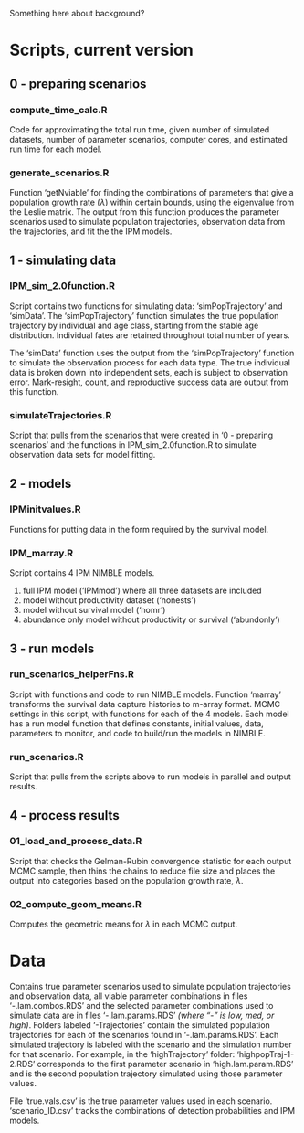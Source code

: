 
<!-- README.md is generated from README.Rmd. Please edit that file -->

Something here about background?

# Scripts, current version

## 0 - preparing scenarios

### compute\_time\_calc.R

Code for approximating the total run time, given number of simulated
datasets, number of parameter scenarios, computer cores, and estimated
run time for each model.

### generate\_scenarios.R

Function ‘getNviable’ for finding the combinations of parameters that
give a population growth rate (*λ*) within certain bounds, using the
eigenvalue from the Leslie matrix. The output from this function
produces the parameter scenarios used to simulate population
trajectories, observation data from the trajectories, and fit the the
IPM models.

## 1 - simulating data

### IPM\_sim\_2.0function.R

Script contains two functions for simulating data: ‘simPopTrajectory’
and ‘simData’. The ‘simPopTrajectory’ function simulates the true
population trajectory by individual and age class, starting from the
stable age distribution. Individual fates are retained throughout total
number of years.

The ‘simData’ function uses the output from the ‘simPopTrajectory’
function to simulate the observation process for each data type. The
true individual data is broken down into independent sets, each is
subject to observation error. Mark-resight, count, and reproductive
success data are output from this function.

### simulateTrajectories.R

Script that pulls from the scenarios that were created in ‘0 - preparing
scenarios’ and the functions in IPM\_sim\_2.0function.R to simulate
observation data sets for model fitting.

## 2 - models

### IPMinitvalues.R

Functions for putting data in the form required by the survival model.

### IPM\_marray.R

Script contains 4 IPM NIMBLE models.

1.  full IPM model (‘IPMmod’) where all three datasets are included
2.  model without productivity dataset (‘nonests’)
3.  model without survival model (‘nomr’)
4.  abundance only model without productivity or survival (‘abundonly’)

## 3 - run models

### run\_scenarios\_helperFns.R

Script with functions and code to run NIMBLE models. Function ‘marray’
transforms the survival data capture histories to m-array format. MCMC
settings in this script, with functions for each of the 4 models. Each
model has a run model function that defines constants, initial values,
data, parameters to monitor, and code to build/run the models in NIMBLE.

### run\_scenarios.R

Script that pulls from the scripts above to run models in parallel and
output results.

## 4 - process results

### 01\_load\_and\_process\_data.R

Script that checks the Gelman-Rubin convergence statistic for each
output MCMC sample, then thins the chains to reduce file size and places
the output into categories based on the population growth rate, *λ*.

### 02\_compute\_geom\_means.R

Computes the geometric means for *λ* in each MCMC output.

# Data

Contains true parameter scenarios used to simulate population
trajectories and observation data, all viable parameter combinations in
files ‘-.lam.combos.RDS’ and the selected parameter combinations used to
simulate data are in files ‘-.lam.params.RDS’ *(where “-” is low, med,
or high)*. Folders labeled ‘-Trajectories’ contain the simulated
population trajectories for each of the scenarios found in
‘-.lam.params.RDS’. Each simulated trajectory is labeled with the
scenario and the simulation number for that scenario. For example, in
the ‘highTrajectory’ folder: ‘highpopTraj-1-2.RDS’ corresponds to the
first parameter scenario in ‘high.lam.param.RDS’ and is the second
population trajectory simulated using those parameter values.

File ‘true.vals.csv’ is the true parameter values used in each scenario.
‘scenario\_ID.csv’ tracks the combinations of detection probabilities
and IPM models.
